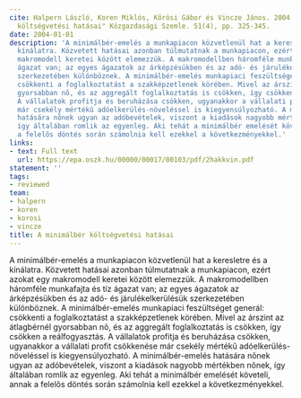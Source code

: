 ```yaml
---
cite: Halpern László, Koren Miklós, Kőrösi Gábor és Vincze János. 2004. "A minimálbér
  költségvetési hatásai" Közgazdasági Szemle. 51(4), pp. 325-345.
date: 2004-01-01
description: 'A minimálbér-emelés a munkapiacon közvetlenül hat a keresletre és a
  kínálatra. Közvetett hatásai azonban túlmutatnak a munkapiacon, ezért azokat egy
  makromodell keretei között elemezzük. A makromodellben háromféle munkafajta és tíz
  ágazat van; az egyes ágazatok az árképzésükben és az adó- és járulékelkerülésük
  szerkezetében különböznek. A minimálbér-emelés munkapiaci feszültséget generál:
  csökkenti a foglalkoztatást a szakképzetlenek körében. Mivel az árszint az átlagbérnél
  gyorsabban nõ, és az aggregált foglalkoztatás is csökken, így csökken a reálfogyasztás.
  A vállalatok profitja és beruházása csökken, ugyanakkor a vállalati profit csökkenése
  már csekély mértékû adóelkerülés-növeléssel is kiegyensúlyozható. A minimálbér-emelés
  hatására nõnek ugyan az adóbevételek, viszont a kiadások nagyobb mértékben nõnek,
  így általában romlik az egyenleg. Aki tehát a minimálbér emelését követeli, annak
  a felelõs döntés során számolnia kell ezekkel a következményekkel.'
links:
- text: Full text
  url: https://epa.oszk.hu/00000/00017/00103/pdf/2hakkvin.pdf
statement: ''
tags:
- reviewed
team:
- halpern
- koren
- korosi
- vincze
title: A minimálbér költségvetési hatásai
---
```

A minimálbér-emelés a munkapiacon közvetlenül hat a keresletre és a kínálatra. Közvetett hatásai azonban túlmutatnak a munkapiacon, ezért azokat egy makromodell
keretei között elemezzük. A makromodellben háromféle munkafajta és tíz ágazat van;
az egyes ágazatok az árképzésükben és az adó- és járulékelkerülésük szerkezetében
különböznek. A minimálbér-emelés munkapiaci feszültséget generál: csökkenti a foglalkoztatást a szakképzetlenek körében. Mivel az árszint az átlagbérnél gyorsabban nõ,
és az aggregált foglalkoztatás is csökken, így csökken a reálfogyasztás. A vállalatok
profitja és beruházása csökken, ugyanakkor a vállalati profit csökkenése már csekély
mértékû adóelkerülés-növeléssel is kiegyensúlyozható. A minimálbér-emelés hatására nõnek ugyan az adóbevételek, viszont a kiadások nagyobb mértékben nõnek, így
általában romlik az egyenleg. Aki tehát a minimálbér emelését követeli, annak a felelõs döntés során számolnia kell ezekkel a következményekkel.

